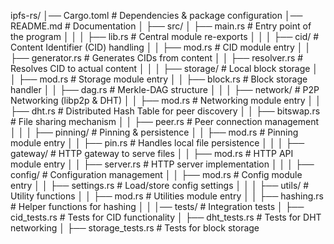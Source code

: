 ipfs-rs/
│── Cargo.toml         # Dependencies & package configuration
│── README.md          # Documentation
│
├── src/
│   ├── main.rs        # Entry point of the program
│   │
│   ├── lib.rs         # Central module re-exports
│   │
│   ├── cid/           # Content Identifier (CID) handling
│   │   ├── mod.rs     # CID module entry
│   │   ├── generator.rs  # Generates CIDs from content
│   │   ├── resolver.rs   # Resolves CID to actual content
│   │
│   ├── storage/       # Local block storage
│   │   ├── mod.rs     # Storage module entry
│   │   ├── block.rs   # Block storage handler
│   │   ├── dag.rs     # Merkle-DAG structure
│   │
│   ├── network/       # P2P Networking (libp2p & DHT)
│   │   ├── mod.rs     # Networking module entry
│   │   ├── dht.rs     # Distributed Hash Table for peer discovery
│   │   ├── bitswap.rs # File sharing mechanism
│   │   ├── peer.rs    # Peer connection management
│   │
│   ├── pinning/       # Pinning & persistence
│   │   ├── mod.rs     # Pinning module entry
│   │   ├── pin.rs     # Handles local file persistence
│   │
│   ├── gateway/       # HTTP gateway to serve files
│   │   ├── mod.rs     # HTTP API module entry
│   │   ├── server.rs  # HTTP server implementation
│   │
│   ├── config/        # Configuration management
│   │   ├── mod.rs     # Config module entry
│   │   ├── settings.rs # Load/store config settings
│   │
│   ├── utils/         # Utility functions
│   │   ├── mod.rs     # Utilities module entry
│   │   ├── hashing.rs # Helper functions for hashing
│   │
│── tests/             # Integration tests
│   ├── cid_tests.rs   # Tests for CID functionality
│   ├── dht_tests.rs   # Tests for DHT networking
│   ├── storage_tests.rs # Tests for block storage
